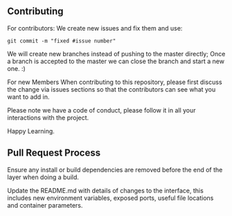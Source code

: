 ## Contributing
For contributors: We create new issues and fix them and use:

`git commit -m "fixed #issue number"`

We will create new branches instead of pushing to the master directly; Once a branch is accepted to the master we can close the branch and start a new one. :) 

For new Members When contributing to this repository, please first discuss the change via issues sections so that the contributors can see what you want to add in.

Please note we have a code of conduct, please follow it in all your interactions with the project.

Happy Learning.

## Pull Request Process
Ensure any install or build dependencies are removed before the end of the layer when doing a build.

Update the README.md with details of changes to the interface, this includes new environment variables, exposed ports, useful file locations and container parameters.
